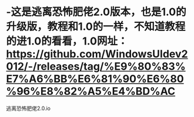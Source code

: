 # -这是逃离恐怖肥佬2.0版本，也是1.0的升级版，教程和1.0的一样，不知道教程的进1.0的看看，1.0网址：https://github.com/WindowsUIdev2012/-/releases/tag/%E9%80%83%E7%A6%BB%E6%81%90%E6%80%96%E8%82%A5%E4%BD%AC
逃离恐怖肥佬2.0.io
